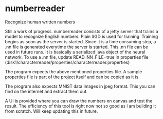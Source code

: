 # numberreader
Recognize human written numbers

Still a work of progress.
numberreader consists of a jetty server that trains a model to recognize English numbers. Plain SGD is used for training.
Training begins as soon as the server is started. Since it is a time consuming step, a .nn file is generated everytime the server is started.
This .nn file can be used in future runs. It is basically a serialized java object of the neural network. To use a .nn file, update READ_NN_FILE=true in properties file (disk1/characterreader/properties/characterreader.properties)

The program expects the above mentioned properties file. A sample properties file is part of the project itself and can be copied as it is.

The program also expects MNIST data images in jpeg format. This you can find on the internet and extract them out.

A UI is provided where you can draw the numbers on canvas and test the result. The efficiency of this tool is right now not so good as I am building it from scratch. Will keep updating this in future.
